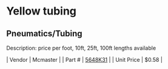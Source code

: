 # Yellow tubing
## Pneumatics/Tubing
Description: 	price per foot, 10ft, 25ft, 100ft lengths available 

| Vendor | Mcmaster | 
| Part # | [5648K31](http://www.mcmaster.com/) | 
| Unit Price | $0.58 | 
